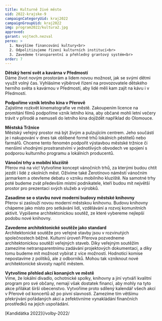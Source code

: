 ```yaml
---
title: Kulturně živé město
uid: 2022-krajske-9
campaignCategoryUid: kraj2022
campaignGroupUid: kraj2022
img: program2022/kultura2.jpg
approved:
garant: vojtech.nezval
perex: >
  1. Navýšíme financování kultury<br>
  2. Odpolitizujeme řízení kulturních institucí<br>
  3. Zavedeme transparentní a přehledný grantový systém<br>
order: 7
---
```


**Dětský herní svět a kavárna v Předmostí** <br>
Dáme život novým prostorám a lidem novou možnost, jak se svými dětmi využít volný čas. Vyhlásíme výběrové řízení na provozovatele dětského herního světa s kavárnou v Předmostí, aby lidé měli kam zajít na kávu i v Předmostí.

**Podpoříme vznik letního kina v Přerově** <br>
Zajistíme rozkvět kinematografie ve městě. Zakoupením licence na promítání filmů podpoříme vznik letního kina, aby občané mohli letní večery trávit v přírodě a nemuseli do letního kina dojíždět například do Olomouce.
 
**Městská Tržnice** <br>
Městský veřejný prostor má být živým a pulzujícím centrem. Jeho součástí je i nakupování v dnes tak oblíbené formě trhů lokálních pěstitelů nebo farmářů. Chceme tento fenomén podpořit výstavbou městské tržnice či menšími vhodnými prostranstvími v jednotlivých obvodech ve spojení s podporou kulturního programu a lokálních producentů. 
 
**Vánoční trhy a mobilní kluziště** <br>
Přerov má na víc! Vytvoříme koncept vánočních trhů, za kterými budou chtít jezdit i lidé z okolních měst. Oživíme také Žerotínovo náměstí vánočním jarmarkem a otevřeme debatu o vzniku mobilního kluziště. Na samotné trhy poté budeme zvát především místní podnikatele, kteří budou mít největší prostor pro prezentaci svých služeb a výrobků.
 
**Zasadíme se o stavbu nové moderní budovy městské knihovny** <br>
Přerov si zaslouží novou moderní městskou knihovnu. Budovu knihovny chápeme jako místo pro setkávání lidí, vzdělávání a rozvoj komunitních aktivit. Vypíšeme architektonickou soutěž, ze které vybereme nejlepší podobu nové knihovny.

**Zavedeme architektonické soutěže jako standard** <br>
Architektonické soutěže pro veřejné stavby jsou v rozvinutých společnostech běžné. Kulturní úroveň Přerova pozvedneme architektonickou soutěží veřejných staveb. Díky veřejným soutěžím zamezíme netransparentnímu zadávání projektových dokumentací, a díky tomu budeme mít možnost vybírat z více možností. Hodnoticí komise nepostavíme z politiků, ale z odborníků. Mohou tak vzniknout nové architektonické skvosty napříč městem. 
 
**Vytvoříme přehled akcí konaných ve městě** <br>
Víme, že lokální divadlo, ochotnické spolky, knihovny a jiní vytváří kvalitní program pro své občany, nemají však dostatek financí, aby mohly na tyto akce přilákat širší obecenstvo. Vytvoříme proto sdílený kalendář všech akcí v Přerově od koncertů až po pivní slavnosti. Zamezíme tím většímu překrývání pořádaných akcí a zefektivníme vynakládání finančních prostředků na jejich uspořádání.


[Kandidátka 2022](/volby-2022/

